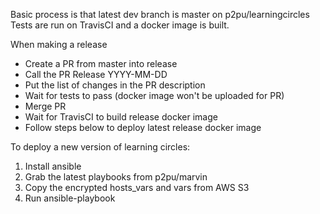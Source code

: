 Basic process is that latest dev branch is master on p2pu/learningcircles
Tests are run on TravisCI and a docker image is built.

When making a release
- Create a PR from master into release
- Call the PR Release YYYY-MM-DD
- Put the list of changes in the PR description
- Wait for tests to pass (docker image won't be uploaded for PR)
- Merge PR
- Wait for TravisCI to build release docker image
- Follow steps below to deploy latest release docker image

To deploy a new version of learning circles:

1. Install ansible
1. Grab the latest playbooks from p2pu/marvin
1. Copy the encrypted hosts_vars and vars from AWS S3
1. Run ansible-playbook
